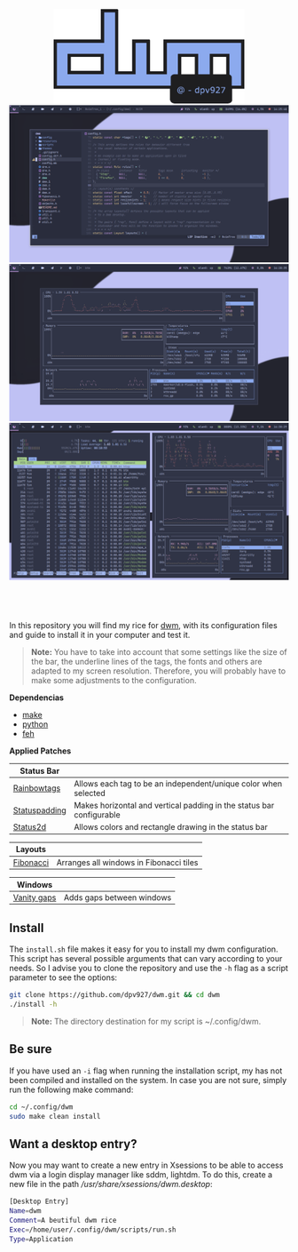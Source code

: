 <div align="center"> 
  <img src="src/resources/logo.png" height='170'>
</div>

<img src="src/resources/scr1.png">
<img src="src/resources/scr2.png">
<img src="src/resources/scr3.png">

<h1>
  <a href="#--------">
    <img alt="" align="right" src="https://img.shields.io/github/stars/dpv927/dwm?color=0C0E0F&labelColor=0C0E0F&style=for-the-badge"/>
  </a>
  <a href="#--------">
    <img alt="" align="left" src="https://badges.pufler.dev/visits/dpv927/dwm?style=flat-square&label=&color=0C0E0F&logo=github&logoColor=white&labelColor=0C0E0F"/>
  </a>
</h1>
<br>

In this repository you will find my rice for <a href="https://dwm.suckless.org/">dwm</a>, with its configuration files and guide to install it in your computer and test it. 

> **Note:**
> You have to take into account that some settings like the size of the bar, the underline lines of the tags, the fonts and others are adapted to my screen resolution. Therefore, you will probably have to make some adjustments to the configuration.

**Dependencias**
- <a href="https://archlinux.org/packages/core/x86_64/make/">make</a>
- <a href="https://wiki.archlinux.org/title/python">python</a>
- <a href="https://wiki.archlinux.org/title/feh">feh</a>

**Applied Patches**

Status Bar |  | 
--- | --- |
<a href="https://dwm.suckless.org/patches/rainbowtags/">Rainbowtags</a> | Allows each tag to be an independent/unique color when selected |
<a href="https://dwm.suckless.org/patches/statuspadding/">Statuspadding</a> | Makes horizontal and vertical padding in the status bar configurable |
<a href="https://dwm.suckless.org/patches/status2d/">Status2d</a> | Allows colors and rectangle drawing in the status bar |

Layouts | |
--- | --- |
<a href="https://dwm.suckless.org/patches/fibonacci/">Fibonacci</a> | Arranges all windows in Fibonacci tiles |

Windows | |
--- | --- |
<a href="https://dwm.suckless.org/patches/vanitygaps/">Vanity gaps</a> | Adds gaps between windows |

## Install 
The `install.sh` file makes it easy for you to install my dwm configuration. This script has several possible arguments that can vary according to your needs. So I advise you to clone the repository and use the `-h` flag as a script parameter to see the options:

```bash
git clone https://github.com/dpv927/dwm.git && cd dwm
./install -h
```

> **Note:**
> The directory destination for my script is ~/.config/dwm. 

## Be sure

If you have used an `-i` flag when running the installation script, my has not been compiled and installed on the system. In case you are not sure, simply run the following make command:

```bash
cd ~/.config/dwm
sudo make clean install
```

## Want a desktop entry?

Now you may want to create a new entry in Xsessions to be able to access dwm via a login display manager like sddm, lightdm. To do this, create a new file in the path */usr/share/xsessions/dwm.desktop*:

```bash
[Desktop Entry]
Name=dwm
Comment=A beutiful dwm rice
Exec=/home/user/.config/dwm/scripts/run.sh
Type=Application 
```

